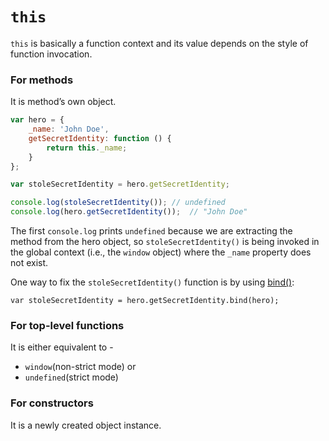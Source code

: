 # `this`

`this` is basically a function context and its value depends on the style of function invocation.

### For methods

It is method’s own object.

```js
var hero = {
    _name: 'John Doe',
    getSecretIdentity: function () {
        return this._name;
    }
};

var stoleSecretIdentity = hero.getSecretIdentity;

console.log(stoleSecretIdentity()); // undefined
console.log(hero.getSecretIdentity());  // "John Doe"
```

The first `console.log` prints `undefined` because we are extracting the method from the hero object, so
`stoleSecretIdentity()` is being invoked in the global context (i.e., the `window` object) where the `_name` property
does not exist.

One way to fix the `stoleSecretIdentity()` function is by using [bind()](../implementations/bind.md):

`var stoleSecretIdentity = hero.getSecretIdentity.bind(hero);`

### For top-level functions

It is either equivalent to -

- `window`(non-strict mode) or
- `undefined`(strict mode)

### For constructors

It is a newly created object instance.



